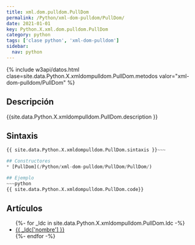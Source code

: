 ```yaml
---
title: xml.dom.pulldom.PullDom
permalink: /Python/xml-dom-pulldom/PullDom/
date: 2021-01-01
key: Python.X.xml.dom.pulldom.PullDom
category: python
tags: ['clase python', 'xml-dom-pulldom']
sidebar: 
  nav: python
---
```


{% include w3api/datos.html clase=site.data.Python.X.xmldompulldom.PullDom.metodos valor="xml-dom-pulldom/PullDom" %}

## Descripción
{{site.data.Python.X.xmldompulldom.PullDom.description }}

## Sintaxis
~~~python
{{ site.data.Python.X.xmldompulldom.PullDom.sintaxis }}~~~

## Constructores
* [PullDom](/Python/xml-dom-pulldom/PullDom/PullDom/)

## Ejemplo
~~~python
{{ site.data.Python.X.xmldompulldom.PullDom.code}}
~~~

## Artículos
<ul>
{%- for _ldc in site.data.Python.X.xmldompulldom.PullDom.ldc -%}
   <li>
       <a href="{{_ldc['url'] }}">{{ _ldc['nombre'] }}</a>
   </li>
{%- endfor -%}
</ul>
